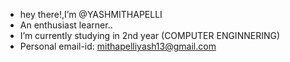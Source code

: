 - hey there!,I’m @YASHMITHAPELLI
- An enthusiast learner..
- I’m currently studying in 2nd year (COMPUTER ENGINNERING)
- Personal email-id: mithapelliyash13@gmail.com
